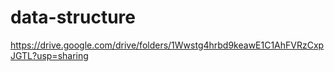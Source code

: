 # data-structure

https://drive.google.com/drive/folders/1Wwstg4hrbd9keawE1C1AhFVRzCxpJGTL?usp=sharing
